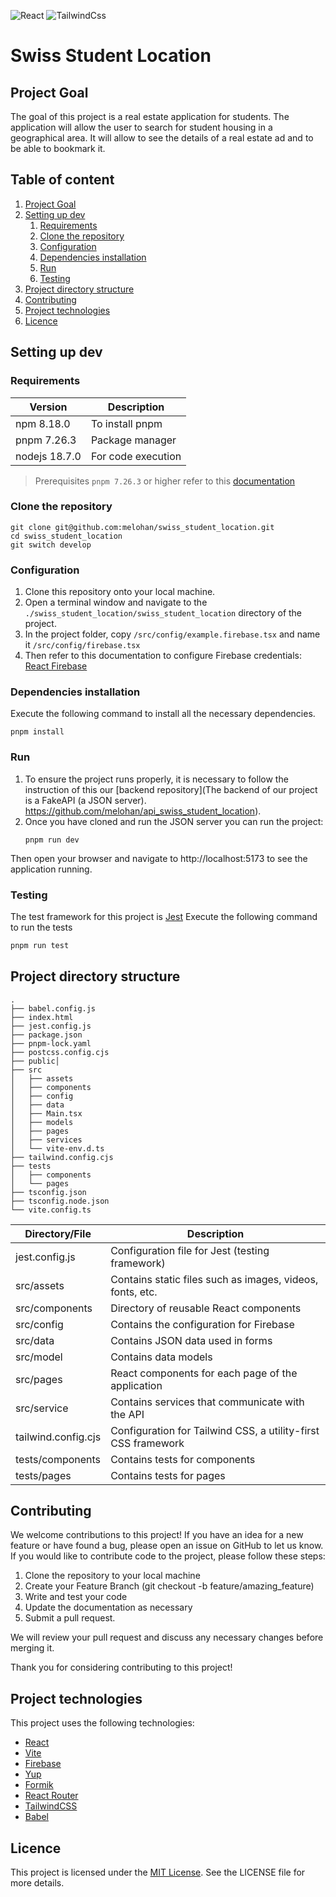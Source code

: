 ![React](https://img.shields.io/badge/React-20232A?style=for-the-badge&logo=react&logoColor=61DAFB)
![TailwindCss](https://img.shields.io/badge/Tailwind_CSS-38B2AC?style=for-the-badge&logo=tailwind-css&logoColor=white)

# Swiss Student Location

## Project Goal

The goal of this project is a real estate application for students. The application will allow the user to search for
student housing in a geographical area. It will allow to see the details of a real estate ad and to be able to bookmark
it.


## Table of content


1. [Project Goal](#project-goal)
2. [Setting up dev](#setting-up-dev)
   1. [Requirements](#requirements)
   2. [Clone the repository](#clone-the-repository)
   3. [Configuration](#configuration)
   4. [Dependencies installation](#dependencies-installation)
   5. [Run](#run)
   6. [Testing](#testing)
3. [Project directory structure](#project-directory-structure)
4. [Contributing](#contributing)
5. [Project technologies](#project-technologies)
6. [Licence](#licence)

## Setting up dev

### Requirements

| Version       | Description        |
|---------------|--------------------|
| npm 8.18.0    | To install pnpm    |
| pnpm 7.26.3   | Package manager    |
| nodejs 18.7.0 | For code execution |

> Prerequisites `pnpm 7.26.3` or higher refer to this [documentation](https://pnpm.io/installation)

### Clone the repository

```shell
git clone git@github.com:melohan/swiss_student_location.git
cd swiss_student_location
git switch develop
```

### Configuration

1. Clone this repository onto your local machine.
2. Open a terminal window and navigate to the `./swiss_student_location/swiss_student_location` directory of the project.
3. In the project folder, copy `/src/config/example.firebase.tsx` and name it `/src/config/firebase.tsx`
4. Then refer to this documentation to configure Firebase credentials: [React Firebase](https://github.com/melohan/swiss_student_location/wiki/2---REACT-Firebase)

### Dependencies installation

Execute the following command to install all the necessary dependencies.

```shell
pnpm install
```

### Run

1. To ensure the project runs properly, it is necessary to follow the instruction of this our [backend repository](The backend of our project is a FakeAPI (a JSON server).
   https://github.com/melohan/api_swiss_student_location).
2. Once you have cloned and run the JSON server you can run the project:
   ```shell
   pnpm run dev
   ```
Then open your browser and navigate to http://localhost:5173 to see the application running.

### Testing

The test framework for this project is [Jest](https://jestjs.io/docs/tutorial-react)
Execute the following command to run the tests

```sh
pnpm run test
```


## Project directory structure


```shell
.
├── babel.config.js
├── index.html
├── jest.config.js
├── package.json
├── pnpm-lock.yaml
├── postcss.config.cjs
├── public│   
├── src
│   ├── assets
│   ├── components
│   ├── config
│   ├── data
│   ├── Main.tsx
│   ├── models
│   ├── pages
│   ├── services
│   └── vite-env.d.ts
├── tailwind.config.cjs
├── tests
│   ├── components
│   └── pages
├── tsconfig.json
├── tsconfig.node.json
└── vite.config.ts
```


| Directory/File      | Description                                                   |
|---------------------|---------------------------------------------------------------|
| jest.config.js      | Configuration file for Jest (testing framework)               |
| src/assets          | Contains static files such as images, videos, fonts, etc.     |
| src/components      | Directory of reusable React components                        |
| src/config          | Contains the configuration for Firebase                       |
| src/data            | Contains JSON data used in forms                              |
| src/model           | Contains data models                                          |
| src/pages           | React components for each page of the application             |
| src/service         | Contains services that communicate with the API               |
| tailwind.config.cjs | Configuration for Tailwind CSS, a utility-first CSS framework |
| tests/components    | Contains tests for components                                 |
| tests/pages         | Contains tests for pages                                      |

## Contributing

We welcome contributions to this project! If you have an idea for a new feature or have found a bug, please open
an issue on GitHub to let us know.
If you would like to contribute code to the project, please follow these steps:

1. Clone the repository to your local machine
2. Create your Feature Branch (git checkout -b feature/amazing_feature)
3. Write and test your code
4. Update the documentation as necessary
5. Submit a pull request. 

We will review your pull request and discuss any necessary changes before merging it.

Thank you for considering contributing to this project!

## Project technologies

This project uses the following technologies:

- [React](https://17.reactjs.org/docs/getting-started.html)
- [Vite](https://vitejs.dev/guide/)
- [Firebase](https://firebase.google.com/docs/guides)
- [Yup](https://www.npmjs.com/package/yup)
- [Formik](https://formik.org/docs/overview)
- [React Router](https://reacttraining.com/blog/react-router-v6-pre)
- [TailwindCSS](https://flowbite.com/docs/getting-started/quickstart/)
- [Babel](https://babeljs.io/docs/config-files)

## Licence

This project is licensed under the [MIT License](https://opensource.org/licenses/MIT). See the LICENSE file for more details.
